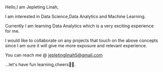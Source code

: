 Hello,I am Jepleting Linah,

I am interested in Data Science,Data Analytics and Machine Learning.

Currently I am learning Data Analytics which is a very exciting experience for me.

I would like to collaborate on any projects that touch on the above concepts since I am sure it will give me more exposure and relevant experience.

You can reach me @ jepletinglinah5@gmail.com

...let's have fun learning,cheers🥂😌.

<!---
Jepleting/Jepleting is a ✨ special ✨ repository because its `README.md` (this file) appears on your GitHub profile.
You can click the Preview link to take a look at your changes.
--->
 
